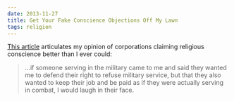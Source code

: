 ```yaml
---
date: 2013-11-27
title: Get Your Fake Conscience Objections Off My Lawn
tags: religion
---
```



[This article](https://flowerhorne.com/2013/11/26/get-your-fake-conscience-objections-off-my-lawn/) articulates my opinion of corporations claiming religious conscience better than I ever could:

> ...if someone serving in the military came to me and said they wanted me to defend their right to refuse military service, but that they also wanted to keep their job and be paid as if they were actually serving in combat, I would laugh in their face.